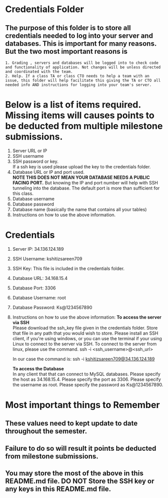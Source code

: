 # Credentials Folder

## The purpose of this folder is to store all credentials needed to log into your server and databases. This is important for many reasons. But the two most important reasons is
    1. Grading , servers and databases will be logged into to check code and functionality of application. Not changes will be unless directed and coordinated with the team.
    2. Help. If a class TA or class CTO needs to help a team with an issue, this folder will help facilitate this giving the TA or CTO all needed info AND instructions for logging into your team's server. 


# Below is a list of items required. Missing items will causes points to be deducted from multiple milestone submissions.

1. Server URL or IP
2. SSH username
3. SSH password or key.
    <br> If a ssh key is used please upload the key to the credentials folder.
4. Database URL or IP and port used.
    <br><strong> NOTE THIS DOES NOT MEAN YOUR DATABASE NEEDS A PUBLIC FACING PORT.</strong> But knowing the IP and port number will help with SSH tunneling into the database. The default port is more than sufficient for this class.
5. Database username
6. Database password
7. Database name (basically the name that contains all your tables)
8. Instructions on how to use the above information.

# Credentials

1. Server IP: 34.136.124.189
2. SSH Username: kshitizsareen709
3. SSH Key: This file is included in the credentials folder.
4. Database URL: 34.168.15.4
5. Database Port: 3306
6. Database Username: root
7. Database Password: Ks@1234567890
8. Instructions on how to use the above information:
    **To access the server via SSH**<br>
    Please download the ssh_key file given in the credentials folder. Store that file in any path that you would wish to store. 
    Please install an SSH client, if you're using windows, or you can use the terminal if your using Linux to connect to the server via SSH.
    To connect to the server from linux, please use the command.
    ssh -i <path to ssh key file> <ssh_username>@<ssh_url>
    
    In our case the command is:
    ssh -i <path to ssh key file> kshitizsareen709@34.136.124.189
    
    **To access the Database**<br>
    In any client that that can connect to MySQL databases.
    Please specify the host as 34.168.15.4.
    Please specify the port as 3306.
    Please specify the username as root.
    Please specify the password as Ks@1234567890.
 

# Most important things to Remember
## These values need to kept update to date throughout the semester. <br>
## <strong>Failure to do so will result it points be deducted from milestone submissions.</strong><br>
## You may store the most of the above in this README.md file. DO NOT Store the SSH key or any keys in this README.md file.
